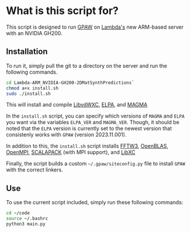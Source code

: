 # What is this script for?
This script is designed to run [GPAW](https://gpaw.readthedocs.io/) on [Lambda's](https://cloud.lambda.ai/instances) new ARM-based server with an NVIDIA GH200.


## Installation
To run it, simply pull the git to a directory on the server and run the following commands.

```bash
cd Lambda-ARM_NVIDIA-GH200-2DMatSynthPredictions`
chmod a+x install.sh
sudo ./install.sh
```

This will install and compile [LibvdWXC](https://gitlab.com/libvdwxc/libvdwxc), [ELPA](https://elpa.mpcdf.mpg.de/), and [MAGMA](https://icl.utk.edu/magma/)

In the `install.sh` script, you can specify which versions of `MAGMA` and `ELPA` you want via the variables `ELPA_VER` and `MAGMA_VER`. Though, it should be noted that the `ELPA` version is currently set to the newest version that consistenly works with `GPAW` (version 2023.11.001).

In addition to this, the `install.sh` script installs [FFTW3](https://www.fftw.org/), [OpenBLAS](https://en.wikipedia.org/wiki/OpenBLAS), [OpenMPI](https://en.wikipedia.org/wiki/Open_MPI), [SCALAPACK](https://en.wikipedia.org/wiki/ScaLAPACK) (with MPI support), and [LibXC](https://libxc.gitlab.io/)

Finally, the script builds a custom `~/.gpaw/siteconfig.py` file to install `GPAW` with the correct linkers.

## Use
To use the current script included, simply run these following commands:
```bash
cd ~/code
source ~/.bashrc
python3 main.py
```